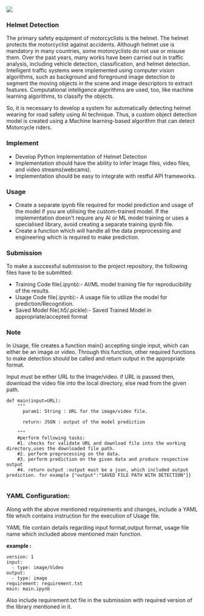 <img src="https://securaworld.com/wp-content/uploads/2018/11/solution11-1.jpg ">

### Helmet Detection

The primary safety equipment of motorcyclists is the helmet. The helmet protects the motorcyclist against accidents. Although helmet use is mandatory in many countries, some motorcyclists do not use or misuse them. Over the past years, many works have been carried out in traffic analysis, including vehicle detection, classification, and helmet detection. Intelligent traffic systems were implemented using computer vision algorithms, such as background and foreground image detection to segment the moving objects in the scene and image descriptors to extract features. Computational intelligence algorithms are used, too, like machine learning algorithms, to classify the objects. 


So, it is necessary to develop a system for automatically detecting helmet wearing for road safety using AI technique. Thus, a custom object detection model is created using a Machine learning-based algorithm that can detect Motorcycle riders.

### Implement

* Develop Python Implementation of Helmet Detection
* Implementation should have the ability to infer Image files, video files, and video streams(webcams).
* Implementation should be easy to integrate with restful API frameworks.


### Usage

* Create a separate ipynb file required for model prediction and usage of the model if you are utilising the custom-trained model. If the implementation doesn't require any AI or ML model training or uses a specialised library, avoid creating a separate training ipynb file.
* Create a function which will handle all the data preprocessing and engineering which is required to make prediction.

### Submission

To make a successful submission to the project repository, the following files have to be submitted:

* Training Code file(.ipynb):- AI/ML model training file for reproducibility of the results.
* Usage Code file(.ipynb):- A usage file to utilize the model for prediction/Recognition.
* Saved Model file(.h5/.pickle):- Saved Trained Model in appropriate/accepted format

### Note

In Usage, file creates a function main() accepting single input, which can either be an image or video. Through this function, other required functions to make detection should be called and return output in the appropriate format.

Input must be either URL to the Image/video. if URL is passed then, download the video file into the local directory, else read from the given path.

```
def main(input=URL):  
    """
      param1: String : URL for the image/video file.

      return: JSON : output of the model prediction

    """
    #perform following tasks:
    #1. checks for validate URL and download file into the working directory,uses the downloaded file path.
    #2. perform preprocessing on the data.
    #3. perform prediction on the given data and produce respective output
    #4. return output :output must be a json, which included output prediction. for example {"output":"SAVED FILE PATH WITH DETECTION"]}
    
```

### YAML Configuration:

Along with the above mentioned requirements and changes, include a YAML file which contains instruction for the execution of Usage file.

YAML file contain details regarding input format,output format, usage file name which included above mentioned main function.

**example :**

```
version: 1
input:
  - type: image/Video
output:
  - type: image
requirement: requirement.txt
main: main.ipynb
```

Also include requirement.txt file in the submission with required version of the library mentioned in it.